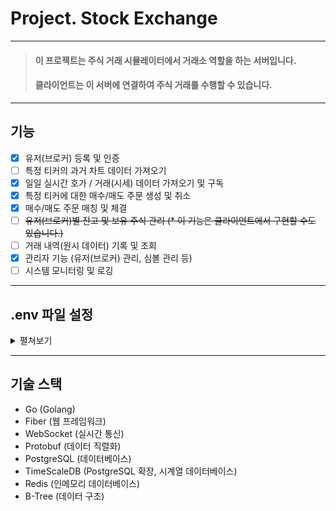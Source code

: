 # Project. Stock Exchange

---
> #### 이 프로젝트는 주식 거래 시뮬레이터에서 거래소 역할을 하는 서버입니다.
> #### 클라이언트는 이 서버에 연결하여 주식 거래를 수행할 수 있습니다.

---
## 기능
- [x] 유저(브로커) 등록 및 인증
- [ ] 특정 티커의 과거 차트 데이터 가져오기
- [x] 일일 실시간 호가 / 거래(시세) 데이터 가져오기 및 구독
- [x] 특정 티커에 대한 매수/매도 주문 생성 및 취소
- [x] 매수/매도 주문 매칭 및 체결
- [ ] ~~유저(브로커)별 잔고 및 보유 주식 관리 (* 이 기능은 클라이언트에서 구현할 수도 있습니다.)~~
- [ ] 거래 내역(원시 데이터) 기록 및 조회
- [x] 관리자 기능 (유저(브로커) 관리, 심볼 관리 등)
- [ ] 시스템 모니터링 및 로깅
---
## .env 파일 설정
<details>
<summary>펼쳐보기</summary>

```
# Swagger API 문서 접근용 계정
SWAGGER_USER=
SWAGGER_PASSWORD=
# PostgreSQL DB 설정
POSTGRESQL_DB_HOST=localhost
POSTGRESQL_DB_PORT=5432
POSTGRESQL_DB_USER=postgres
POSTGRESQL_DB_PASSWORD=pjse-user-1234
POSTGRESQL_DB_NAME=exchange-data
POSTGRESQL_DB_SSLMODE=disable
POSTGRESQL_DB_MAX_CONNS=30
POSTGRESQL_DB_MIN_CONNS=10
POSTGRESQL_DB_CONN_MAX_LIFETIME=3600
POSTGRESQL_DB_CONN_MAX_IDLE_TIME=1800
# Redis 설정
REDIS_HOST=localhost:6379
REDIS_USERNAME=pjse
REDIS_PASSWORD=pjse-user-1234
REDIS_DB=0
REDIS_POOL_SIZE=20
REDIS_MIN_IDLE_CONNS=10
REDIS_MAX_RETRIES=3
REDIS_DIAL_TIMEOUT=5
REDIS_READ_TIMEOUT=3
REDIS_WRITE_TIMEOUT=3
REDIS_POOL_TIMEOUT=4
# 서버 설정
SERVER_PORT=4000
SYS_LOG=true
SYS_LOG_LOCATION=./logs
SYS_LOG_RESET_DAYS=7
SYS_LOG_LEVEL=info
```

</details>

---
## 기술 스택
- Go (Golang)
- Fiber (웹 프레임워크)
- WebSocket (실시간 통신)
- Protobuf (데이터 직렬화)
- PostgreSQL (데이터베이스)
- TimeScaleDB (PostgreSQL 확장, 시계열 데이터베이스)
- Redis (인메모리 데이터베이스)
- B-Tree (데이터 구조)